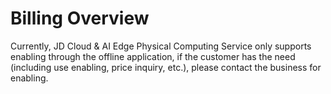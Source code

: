 # Billing Overview

Currently, JD Cloud & AI Edge Physical Computing Service only supports enabling through the offline application, if the customer has the need (including use enabling, price inquiry, etc.), please contact the business for enabling.


